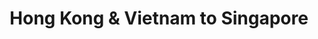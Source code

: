 ---
category: far-east-and-asia
title: Hong Kong & Vietnam to Singapore
class: hong-kong-and-vietnam-to-singapore
cruiseline: Royal Caribbean – Ovation of the Seas
special-info: 2 nights Hong Kong & 2 nights Singapore Hotel Stay
price: 1649
nights: 12
cruise-url: http://www.planetcruise.co.uk/royal-caribbean-cruises/ovation-of-the-seas/20-november-2016/118135?referrersiteid=970
---